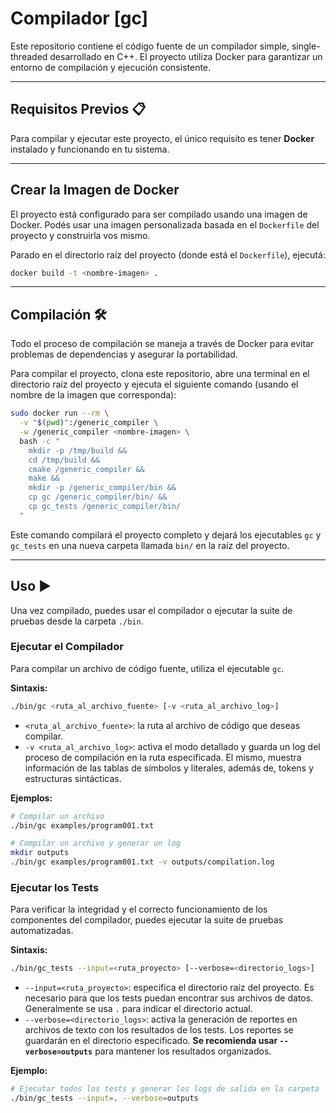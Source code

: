 # Compilador [gc]

Este repositorio contiene el código fuente de un compilador simple, single-threaded desarrollado en C++. El proyecto utiliza Docker para garantizar un entorno de compilación y ejecución consistente.

---

## Requisitos Previos 📋

Para compilar y ejecutar este proyecto, el único requisito es tener **Docker** instalado y funcionando en tu sistema.

---

## Crear la Imagen de Docker

El proyecto está configurado para ser compilado usando una imagen de Docker. Podés usar una imagen personalizada basada en el `Dockerfile` del proyecto y construirla vos mismo.

Parado en el directorio raíz del proyecto (donde está el `Dockerfile`), ejecutá:
```bash
docker build -t <nombre-imagen> .
````

-----

## Compilación 🛠️

Todo el proceso de compilación se maneja a través de Docker para evitar problemas de dependencias y asegurar la portabilidad.

Para compilar el proyecto, clona este repositorio, abre una terminal en el directorio raíz del proyecto y ejecuta el siguiente comando (usando el nombre de la imagen que corresponda):

```bash
sudo docker run --rm \
  -v "$(pwd)":/generic_compiler \
  -w /generic_compiler <nombre-imagen> \
  bash -c "
    mkdir -p /tmp/build &&
    cd /tmp/build &&
    cmake /generic_compiler &&
    make &&
    mkdir -p /generic_compiler/bin &&
    cp gc /generic_compiler/bin/ &&
    cp gc_tests /generic_compiler/bin/
  "
```

Este comando compilará el proyecto completo y dejará los ejecutables `gc` y `gc_tests` en una nueva carpeta llamada `bin/` en la raíz del proyecto.

-----

## Uso ▶️

Una vez compilado, puedes usar el compilador o ejecutar la suite de pruebas desde la carpeta `./bin`.

### Ejecutar el Compilador

Para compilar un archivo de código fuente, utiliza el ejecutable `gc`.

**Sintaxis:**

```bash
./bin/gc <ruta_al_archivo_fuente> [-v <ruta_al_archivo_log>]
```

  * `<ruta_al_archivo_fuente>`: la ruta al archivo de código que deseas compilar.
  * `-v <ruta_al_archivo_log>`: activa el modo detallado y guarda un log del proceso de compilación en la ruta especificada. El mismo, muestra información de las tablas de símbolos y literales, además de, tokens y estructuras sintácticas.

**Ejemplos:**

```bash
# Compilar un archivo
./bin/gc examples/program001.txt

# Compilar un archivo y generar un log
mkdir outputs
./bin/gc examples/program001.txt -v outputs/compilation.log
```

### Ejecutar los Tests

Para verificar la integridad y el correcto funcionamiento de los componentes del compilador, puedes ejecutar la suite de pruebas automatizadas.

**Sintaxis:**

```bash
./bin/gc_tests --input=<ruta_proyecto> [--verbose=<directorio_logs>]
```

  * `--input=<ruta_proyecto>`: especifica el directorio raíz del proyecto. Es necesario para que los tests puedan encontrar sus archivos de datos. Generalmente se usa `.` para indicar el directorio actual.
  * `--verbose=<directorio_logs>`: activa la generación de reportes en archivos de texto con los resultados de los tests. Los reportes se guardarán en el directorio especificado. **Se recomienda usar `--verbose=outputs`** para mantener los resultados organizados.

**Ejemplo:**

```bash
# Ejecutar todos los tests y generar los logs de salida en la carpeta 'outputs'
./bin/gc_tests --input=. --verbose=outputs
```
